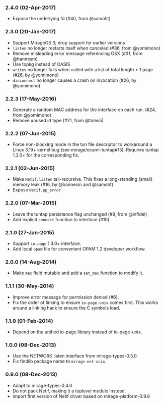 ### 2.4.0 (02-Apr-2017)

* Expose the underlying fd (#40, from @samoht)

### 2.3.0 (20-Jan-2017)

* Support MirageOS 3; drop support for earlier versions
* `listen` no longer restarts itself when canceled (#36, from @yomimono)
* Remove misleading error message referencing OSX (#31, from @hannesm)
* Use topkg instead of OASIS
* `writev` no longer fails when called with a list of total length > 1 page (#26, by @yomimono)
* `disconnect` no longer causes a crash on invocation (#26, by @yomimono)

### 2.2.3 (17-May-2016)

* Generate a random MAC address for the interface on each run. (#24, from @yomimono)
* Remove unused id type (#21, from @talex5)

### 2.2.2 (07-Jun-2015)

* Force non-blocking mode in the tun file descriptor to workaround
  a Linux 3.19+ kernel bug (see mirage/ocaml-tuntap#15).
  Requires tuntap 1.3.0+ for the corresponding fix.

### 2.2.1 (02-Jun-2015)

* Make `Netif.listen` tail-recursive. This fixes a long-standing (small)
  memory leak (#16, by @hannesm and @samoht)
* Expose `Netif.pp_error`

### 2.2.0 (07-Mar-2015)

* Leave the tuntap persistence flag unchanged (#9, from @infidel)
* Add explicit `connect` function to interface (#10)

### 2.1.0 (27-Jan-2015)

* Support `io-page` 1.3.0+ interface.
* Add local `opam` file for convenient OPAM 1.2 developer workflow.

### 2.0.0 (14-Aug-2014)

* Make `mac` field mutable and add a `set_mac` function to modify it.

### 1.1.1 (30-May-2014)

* Improve error message for permission denied (#6).
* Fix the order of linking to ensure `io-page.unix` comes first.
  This works around a linking hack to ensure the C symbols load.

### 1.1.0 (01-Feb-2014)

* Depend on the unified io-page library instead of io-page-unix.

### 1.0.0 (08-Dec-2013)

* Use the NETWORK.listen interface from mirage-types-0.5.0.
* Fix findlib package name to `mirage-net-unix`.

### 0.9.0 (08-Dec-2013)

* Adapt to mirage-types-0.4.0
* Do not pack Netif, making it a toplevel module instead.
* import first version of Netif driver based on mirage-platform-0.9.8
